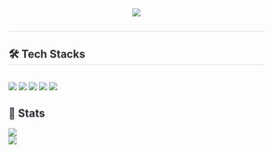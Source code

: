 <div align="center">
  <img
    src="https://capsule-render.vercel.app/api?type=transparent&color=gradient&height=120&text=Sasha%20UX%20Engineer&animation=fadeIn&fontColor=ff349d&fontSize=60" />
</div>
<div style="text-align: left;">
  <h2 style="border-bottom: 1px solid #d8dee4; color: #282d33;"> </h2>
  <div style="font-weight: 700; font-size: 15px; text-align: left; color: #282d33;"> </div>
</div>
<div style="text-align: left;">
  <h2 style="border-bottom: 1px solid #d8dee4; color: #282d33;"> 🛠️ Tech Stacks </h2> <br>
  <div style=" text-align: left;" "text-align: left;">
    <img src="https://img.shields.io/badge/React-0180ff?style=for-the-badge&logo=React&logoColor=white" />
    <img src="https://img.shields.io/badge/Typescript-0180ff?style=for-the-badge&logo=Typescript&logoColor=white" />
    <img src="https://img.shields.io/badge/Git-F05032?style=for-the-badge&logo=Git&logoColor=white" />
    <img src="https://img.shields.io/badge/Github-181717?style=for-the-badge&logo=Github&logoColor=white" />
    <img src="https://img.shields.io/badge/Bootstrap-7952B3?style=for-the-badge&logo=Bootstrap&logoColor=white" />

  </div>
</div>
<!-- <div style="text-align: left;">

  <h2 style="border-bottom: 1px solid #d8dee4; color: #282d33;"> 🧑‍💻 Contact me </h2>
  <br>
  <div style="text-align: left;">
    <a href=https://velog.io/@hktysh/posts>
      <img
        src="https://img.shields.io/badge/Velog-20C997?style=for-the-badge&logo=Velog&logoColor=white&link=https://velog.io/@hktysh/posts">
    </a>
    <a href=mailto:hktysh@nextrunners.co.kr>
      <img
        src="https://img.shields.io/badge/Gmail-EA4335?style=for-the-badge&logo=Gmail&logoColor=white&link=mailto:hktysh@nextrunners.co.kr">
    </a>
  </div> <br>
  <div style="text-align: left;"> </div>
</div> -->
<div style="text-align: left;">
  <h2 style="border-bottom: 1px solid #; color: #282d33;"> 🏅 Stats </h2>
  <div style="text-align: left;">
    <img
      src="https://github-readme-stats.vercel.app/api/top-langs/?username=sasha-designer&layout=compact&hide=Ruby&langs_count=8" />
    <br />
    <img src=https://github-readme-stats.vercel.app/api?username=sasha-designer&show_icons=true />
  </div>
</div>
